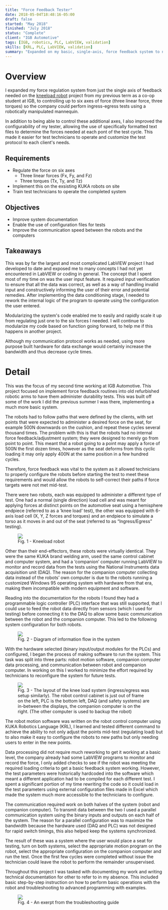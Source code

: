 ```yaml
---
title: "Force Feedback Tester"
date: 2018-05-04T18:48:16-05:00
draft: false
started: "May 2018"
finished: "July 2018"
status: "Complete"
client: "IGB Automotive"
tags: [IGB, robotics, PLC, LabVIEW, validation]
skills: [KRL, PLC, LabVIEW, validation]
summary: "Expanded on my basic, single-axis, force feedback system to now monitor and control up to six axes and eased user configuration"
---
```


# Overview

I expanded my force regulation system from just the single axis of feedback needed on the <a href="/projects/work/kneeload">kneeload robot<a/> 
project from my previous term as a co-op student at IGB, to controlling up to six axes of force (three linear force, three torques)
so the company could perforn ingress-egress tests using a robotically manipulated mannequin.

In addition to being able to control these additional axes, I also improved the configurability of my tester, allowing the use of 
specifically formatted text files to determine the forces needed at each pont of the test cycle. This made it easier for test 
technicians to operate and customize the test protocol to each client's needs.

## Requirements
- Regulate the force on six axes
  - Three linear forces (Fx, Fy, and Fz)
  - Three torques (Tx, Ty, and Tz)
- Implement this on the exsisting KUKA robots on site
- Train test technicians to operate the completed system

## Objectives
- Improve system documentation
- Enable the use of configuration files for tests
- Improve the communication speed between the robots and the computers

## Takeaways
This was by far the largest and most complicated LabVIEW project I had developed to date and exposed me to many concepts I had 
not yet encountered in LabVIEW or coding in general. The concept that I spent most of my time on was the user input feature. It 
required input verification to ensure that all the data was correct, as well as a way of handling invalid input and constructively
informing the user of their error and potential remedies. After implementing the data conditioning stage, I needed to rework the 
internal logic of the program to operate using the configuration the user entered.

Modularizing the system's code enabled me to easily and rapidly scale it up from regulating just one to the six forces I needed. 
I will continue to modularize my code based on function going forward, to help me if this happens in another project.

Although my communication protocol works as needed, using more purpose built hardware for data exchange would certainly increase 
the bandwidth and thus decrease cycle times.

# Detail

This was the focus of my second time working at IGB Automotive. This project focused on implement force feedback routines into old 
refurbished robotic arms to have them administer durability tests. This was built off some of the work I did the previous summer I 
was there, implementing a much more basic system.

The robots had to follow paths that were defined by the clients, with set points that were expected to administer a desired force 
on the seat, for example 500N downwards on the cushion, and repeat these cycles several thousand times. The problem with this is 
that the robots had no internal force feedback/adjustment system; they were designed to merely go from point to point. This meant 
that a robot going to a point may apply a force of 500N the first dozen times, however as the seat deforms from this cyclic loading 
it may only apply 400N at the same position in a few hundred cycles.

Therefore, force feedback was vital to the system as it allowed technicians to properly configure the robots before starting the 
test to meet these requirements and would allow the robots to self-correct their paths if force targets were not met mid-test.

There were two robots, each was equipped to administer a different type of test. One had a normal (single direction) load cell and 
was meant for applying forces at distinct points on the automotive seat using a hemisphere endpiece (referred to as a ‘knee load’ 
test), the other was equipped with 6-axis load cell (X, Y, Z forces and torques) and an endpiece to simulate a torso as it moves in 
and out of the seat (referred to as “Ingress/Egress” testing).

<figure>
<img src="/images/ff-kneeload.jpg">
<figcaption>Fig. 1 - Kneeload robot</figcaption>
</figure>

Other than their end-effectors, these robots were virtually identical. They were the same KUKA brand welding arm, used the same 
control cabinet and computer system, and had a ‘companion’ computer running LabVIEW to monitor and record data from the tests using 
the National Instruments data acquisition unit (DAQ). The reason for the companion computer collecting data instead of the robots’ 
own computer is due to the robots running a customized Windows 95 operating system with hardware from that era, making them 
incompatible with modern equipment and software.

Reading into the documentation for the robots I found they had a programmable logic controller (PLC) interface that was still 
supported, that I could use to feed the robot data directly from sensors (which I used for testing) before connecting it to the DAQ 
to allow some basic communication between the robot and the companion computer. This led to the following system configuration for 
both robots.

<figure>
<img src="/images/ff-robot-overview.png">
<figcaption>Fig. 2 - Diagram of information flow in the system</figcaption>
</figure>

With the hardware selected (binary input/output modules for the PLCs) and configured, I began the process of making software to run 
the system. This task was split into three parts: robot motion software, companion computer data processing, and communication 
between robot and companion computer. In working on this I worked to minimize the effort required by technicians to reconfigure the 
system for future tests.

<figure>
<img src="/images/ff-sys-overview.jpg">
<figcaption>Fig. 3 - The layout of the knee load system (ingress/egress was setup similarly). The robot control cabinet is just out of 
frame on the left, PLC is the bottom left, DAQ (and safety systems) are in-between the displays, the companion computer is on the right. 
(The other computer is used to backup the robot)</figcaption>
</figure>

The robot motion software was written on the robot control computer using KUKA Robotics Language (KRL), I learned and tested different 
command to achieve the ability to not only adjust the points mid-test (regulating load) but to also make it easy to configure the 
robots to new paths but only needing users to enter in the new points.

Data processing did not require much reworking to get it working at a basic level, the company already had some LabVIEW programs to 
monitor and record the force, I only added checks to see if the robot was meeting the required loading criteria to get a basic 
feedback system working. However, the test parameters were historically hardcoded into the software which meant a different application 
had to be compiled for each different test. I spent a significant portion of my time rewriting the code so it could load in the test 
parameters using external configuration files made in Excel which made the system much more accessible to the technicians to configure.

The communication required work on both halves of the system (robot and companion computer). To transmit data between the two I used a 
parallel communication system using the binary inputs and outputs on each half of the system. The reason for a parallel configuration 
was to maximize the bandwidth because the hardware used (DAQ and PLC) was not designed for rapid switch timings, this also helped keep 
the systems synchronized.

The result of these was a system where the user would place a seat for testing, turn on both systems, select the appropriate motion 
program on the robot, select the appropriate configuration on the companion computer and run the test. Once the first few cycles were 
completed without issue the technician could leave the robot to perform the remainder unsupervised.

Throughout this project I was tasked with documenting my work and writing technical documentation for other to refer to in my absence. 
This included basic step-by-step instruction on how to perform basic operations with the robot and troubleshooting to advanced 
programming with examples.

<figure>
<img src="/images/ff-troubleshooting.png">
<figcaption>Fig. 4 - An exerpt from the troubleshooting guide</figcaption>
</figure>

